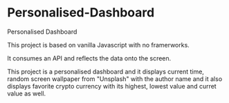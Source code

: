 # Personalised-Dashboard
Personalised Dashboard

This project is based on vanilla Javascript with no framerworks.

It consumes an API and reflects the data onto the screen.

This project is a personalised dashboard and it displays current time, random screen wallpaper from "Unsplash" with the author name and it also displays favorite crypto currency with its highest, lowest value and curret value as well.



